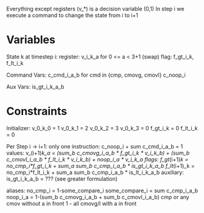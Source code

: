 Everything except registers (v_*) is a decision variable (0,1)
In step i we execute a command to change the state from i to i+1


Variables
=========

State k at timestep i:
    register: v_i_k_a
    for 0 <= a < 3+1 (swap)
    flag: f_gt_i_k, f_lt_i_k

Command Vars:
    c_cmd_i_a_b
    for cmd in {cmp, cmovg, cmovl}
    c_noop_i

Aux Vars:
    is_gt_i_k_a_b
    





Constraints
===========

Initializer:
    v_0_k_0 = 1
    v_0_k_1 = 2
    v_0_k_2 = 3
    v_0_k_3 = 0
    f_gt_i_k = 0
    f_lt_i_k = 0

Per Step i -> i+1:
    only one instruction:
        c_noop_i + sum c_cmd_i_a_b = 1
    values: 
        v_(i+1)_k_a = 
            (sum_b c_cmovg_i_a_b * f_gt_i_k * v_i_k_b) + 
            (sum_b c_cmovl_i_a_b * f_lt_i_k * v_i_k_b) + 
            noop_i_a * v_i_k_a
    flags:
        f_gt_(i+1)_k = no_cmp_i*f_gt_i_k + sum_a sum_b c_cmp_i_a_b * is_gt_i_k_a_b
        f_lt_(i+1)_k = no_cmp_i*f_lt_i_k + sum_a sum_b c_cmp_i_a_b * is_lt_i_k_a_b
    auxiliary:
        is_gt_i_k_a_b = ??? (see greater formulation)
        
aliases:
    no_cmp_i = 1-some_compare_i
    some_compare_i = sum c_cmp_i_a_b
    noop_i_a = 1-(sum_b c_cmovg_i_a_b + sum_b c_cmovl_i_a_b)
        cmp or any cmov without a in front
        1 - all cmovg/l with a in front
        

